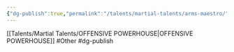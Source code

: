 ```yaml
---
{"dg-publish":true,"permalink":"/talents/martial-talents/arms-maestro/"}
---
```


[[Talents/Martial Talents/OFFENSIVE POWERHOUSE\|OFFENSIVE POWERHOUSE]]
#Other #dg-publish